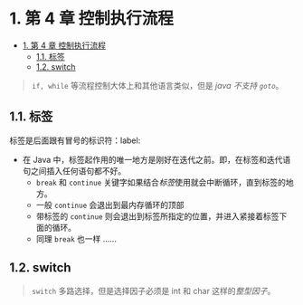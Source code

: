 # 1. 第 4 章 控制执行流程

<!-- TOC -->

- [1. 第 4 章 控制执行流程](#1-第-4-章-控制执行流程)
  - [1.1. 标签](#11-标签)
  - [1.2. switch](#12-switch)

<!-- /TOC -->

> `if, while` 等流程控制大体上和其他语言类似，但是 _java 不支持 `goto`_。

## 1.1. 标签

标签是后面跟有冒号的标识符：label:<br>

- 在 Java 中，标签起作用的唯一地方是刚好在迭代之前。即，在标签和迭代语句之间插入任何语句都不好。
  - `break` 和 `continue` 关键字如果结合*标签*使用就会中断循环，直到标签的地方。
  - 一般 `continue` 会退出到最内存循环的顶部
  - 带标签的 `continue` 则会退出到标签所指定的位置，并进入紧接着标签下面的循环。
  - 同理 `break` 也一样 ……

## 1.2. switch

> `switch` 多路选择，但是选择因子必须是 int 和 char 这样的*整型因子*。
